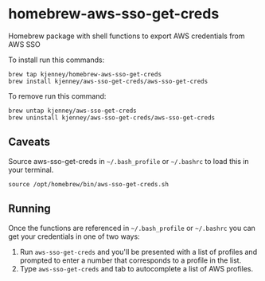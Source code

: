 # homebrew-aws-sso-get-creds
Homebrew package with shell functions to export AWS credentials from AWS SSO

To install run this commands:

```
brew tap kjenney/homebrew-aws-sso-get-creds
brew install kjenney/aws-sso-get-creds/aws-sso-get-creds
```

To remove run this command:

```
brew untap kjenney/aws-sso-get-creds
brew uninstall kjenney/aws-sso-get-creds/aws-sso-get-creds
```

## Caveats

Source aws-sso-get-creds in `~/.bash_profile` or `~/.bashrc` to load this in your terminal.

`source /opt/homebrew/bin/aws-sso-get-creds.sh`

## Running

Once the functions are referenced in `~/.bash_profile` or `~/.bashrc` you can get your credentials in one of two ways:

1. Run `aws-sso-get-creds` and you'll be presented with a list of profiles and prompted to enter a number that corresponds to a profile in the list.
2. Type `aws-sso-get-creds` and tab to autocomplete a list of AWS profiles.
